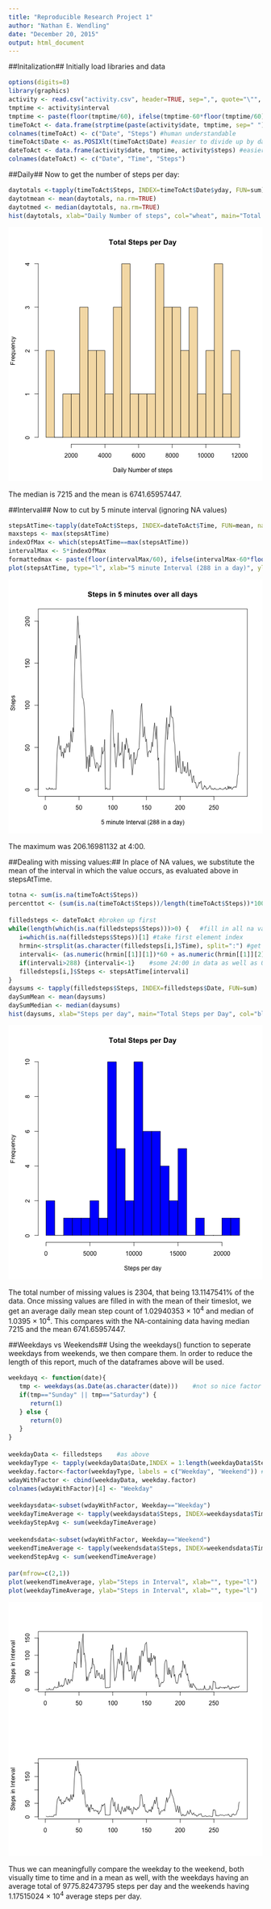 ```yaml
---
title: "Reproducible Research Project 1"
author: "Nathan E. Wendling"
date: "December 20, 2015"
output: html_document
---
```


##Initalization##
Initially load libraries and data

```r
options(digits=8)
library(graphics)
activity <- read.csv("activity.csv", header=TRUE, sep=",", quote="\"", na.strings="NA", stringsAsFactors=FALSE)
tmptime <- activity$interval
tmptime <- paste(floor(tmptime/60), ifelse(tmptime-60*floor(tmptime/60)<10, paste("0",tmptime-60*floor(tmptime/60), sep=""), tmptime-60*floor(tmptime/60)), sep=":") #hh:mm, with 0 padding on minutes
timeToAct <- data.frame(strptime(paste(activity$date, tmptime, sep=" "), format="%Y-%m-%d %H:%M"), activity$steps)
colnames(timeToAct) <- c("Date", "Steps") #human understandable
timeToAct$Date <- as.POSIXlt(timeToAct$Date) #easier to divide up by day
dateToAct <- data.frame(activity$date, tmptime, activity$steps) #easier to divide up by interval
colnames(dateToAct) <- c("Date", "Time", "Steps")
```

##Daily##
Now to get the number of steps per day:

```r
daytotals <-tapply(timeToAct$Steps, INDEX=timeToAct$Date$yday, FUN=sum)
daytotmean <- mean(daytotals, na.rm=TRUE)
daytotmed <- median(daytotals, na.rm=TRUE)
hist(daytotals, xlab="Daily Number of steps", col="wheat", main="Total Steps per Day", breaks=20)
```

![plot of chunk summary](figure/summary-1.png) 

The median is 7215 and the mean is 6741.65957447.

##Interval##
Now to cut by 5 minute interval (ignoring NA values)

```r
stepsAtTime<-tapply(dateToAct$Steps, INDEX=dateToAct$Time, FUN=mean, na.rm=TRUE)
maxsteps <- max(stepsAtTime)
indexOfMax <- which(stepsAtTime==max(stepsAtTime))
intervalMax <- 5*indexOfMax
formattedmax <- paste(floor(intervalMax/60), ifelse(intervalMax-60*floor(intervalMax/60)<10, paste("0",intervalMax-60*floor(intervalMax/60), sep=""), intervalMax-60*floor(intervalMax/60)), sep=":")
plot(stepsAtTime, type="l", xlab="5 minute Interval (288 in a day)", ylab="Steps", main="Steps in 5 minutes over all days")
```

![plot of chunk timing](figure/timing-1.png) 

The maximum was 206.16981132 at 4:00.

##Dealing with missing values:##
In place of NA values, we substitute the mean of the interval in which the value occurs, as evaluated above in stepsAtTime.

```r
totna <- sum(is.na(timeToAct$Steps))
percenttot <- (sum(is.na(timeToAct$Steps))/length(timeToAct$Steps))*100

filledsteps <- dateToAct #broken up first
while(length(which(is.na(filledsteps$Steps)))>0) {   #fill in all na values
   i=which(is.na(filledsteps$Steps))[1] #take first element index
   hrmin<-strsplit(as.character(filledsteps[i,]$Time), split=":") #get the interval index for stepsAtTime
   intervali<- (as.numeric(hrmin[[1]][1])*60 + as.numeric(hrmin[[1]][2]))/5 +1  #0:00 is the first element
   if(intervali>288) {intervali<-1}    #some 24:00 in data as well as 0:00
   filledsteps[i,]$Steps <- stepsAtTime[intervali]
}
daysums <- tapply(filledsteps$Steps, INDEX=filledsteps$Date, FUN=sum)
daySumMean <- mean(daysums)
daySumMedian <- median(daysums)
hist(daysums, xlab="Steps per day", main="Total Steps per Day", col="blue", breaks=20)
```

![plot of chunk missing](figure/missing-1.png) 

The total number of missing values is 2304, that being 13.1147541% of the data.  Once missing values are filled in with the mean of their timeslot, we get an average daily mean step count of 1.02940353 &times; 10<sup>4</sup> and median of 1.0395 &times; 10<sup>4</sup>.  This compares with the NA-containing data having median 7215 and the mean 6741.65957447.


##Weekdays vs Weekends##
Using the weekdays() function to seperate weekdays from weekends, we then compare them.  In order to reduce the length of this report, much of the dataframes above will be used.

```r
weekdayq <- function(date){
   tmp <- weekdays(as.Date(as.character(date)))    #not so nice factor problems eliminated
   if(tmp=="Sunday" || tmp=="Saturday") {
      return(1)
   } else {
      return(0)
   }
}

weekdayData <- filledsteps    #as above
weekdayType <- tapply(weekdayData$Date,INDEX = 1:length(weekdayData$Steps), FUN=weekdayq)
weekday.factor<-factor(weekdayType, labels = c("Weekday", "Weekend")) #weekday or weekend?
wdayWithFactor <- cbind(weekdayData, weekday.factor)
colnames(wdayWithFactor)[4] <- "Weekday"

weekdaysdata<-subset(wdayWithFactor, Weekday=="Weekday")
weekdayTimeAverage <- tapply(weekdaysdata$Steps, INDEX=weekdaysdata$Time, FUN=mean)
weekdayStepAvg <- sum(weekdayTimeAverage)

weekendsdata<-subset(wdayWithFactor, Weekday=="Weekend")
weekendTimeAverage <- tapply(weekendsdata$Steps, INDEX=weekendsdata$Time, FUN=mean)
weekendStepAvg <- sum(weekendTimeAverage)

par(mfrow=c(2,1))
plot(weekendTimeAverage, ylab="Steps in Interval", xlab="", type="l")
plot(weekdayTimeAverage, ylab="Steps in Interval", xlab="", type="l")
```

![plot of chunk weekdays](figure/weekdays-1.png) 

Thus we can meaningfully compare the weekday to the weekend, both visually time to time and in a mean as well, with the weekdays having an average total of 9775.82473795 steps per day and the weekends having 1.17515024 &times; 10<sup>4</sup> average steps per day.
